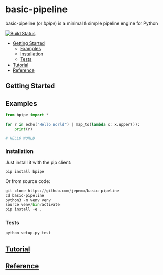 # basic-pipeline
basic-pipeline (or *bpipe*) is a minimal &amp; simple pipeline engine for Python

[![Build Status](https://travis-ci.org/jepemo/basic-pipeline.svg?branch=master)](https://travis-ci.org/jepemo/basic-pipeline)

- [Getting Started](#getting-started)
  - [Examples](#examples)
  - [Installation](#installation)
  - [Tests](#tests)
- [Tutorial](#tutorial)
- [Reference](#reference)

## Getting Started

## Examples
```python
from bpipe import *

for r in echo("Hello World") | map_to(lambda x: x.upper()):
    print(r)

# HELLO WORLD
```

### Installation

Just install it with the pip client:

```bash
pip install bpipe
```

Or from source code:

```python
git clone https://github.com/jepemo/basic-pipeline
cd basic-pipeline
python3 -m venv venv
source venv/bin/activate
pip install -e .
```

### Tests
```python
python setup.py test
```

## [Tutorial](docs/tutorial.md)
## [Reference](docs/reference.md)
